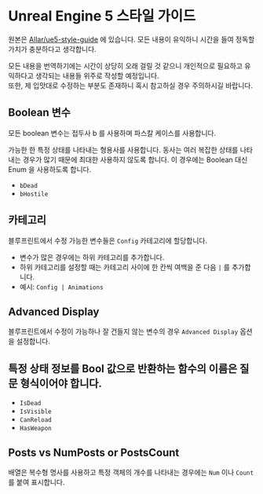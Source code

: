 # Unreal Engine 5 스타일 가이드

원본은 [Allar/ue5-style-guide](https://github.com/Allar/ue5-style-guide) 에 있습니다. 모든 내용이 유익하니 시간을 들여 정독할 가치가 충분하다고 생각합니다.

모든 내용을 번역하기에는 시간이 상당히 오래 걸릴 것 같으니 개인적으로 필요하고 유익하다고 생각되는 내용들 위주로 작성할 예정입니다.  
또한, 제 입맛대로 수정하는 부분도 존재하니 혹시 참고하실 경우 주의하시길 바랍니다.

## Boolean 변수

모든 boolean 변수는 접두사 b 를 사용하며 파스칼 케이스를 사용합니다.

가능한 한 특정 상태를 나타내는 형용사를 사용합니다. 동사는 여러 복잡한 상태를 나타내는 경우가 많기 때문에 최대한 사용하지 않도록 합니다. 이 경우에는 Boolean 대신 Enum 을 사용하도록 합니다.

- `bDead`
- `bHostile`

## 카테고리

블루프린트에서 수정 가능한 변수들은 `Config` 카테고리에 할당합니다.
- 변수가 많은 경우에는 하위 카테고리를 추가합니다.
- 하위 카테고리를 설정할 때는 카테고리 사이에 한 칸씩 여백을 준 다음 `|` 를 추가합니다.
- 예시: `Config | Animations`

## Advanced Display

블루프린트에서 수정이 가능하나 잘 건들지 않는 변수의 경우 `Advanced Display` 옵션을 설정합니다.

## 특정 상태 정보를 Bool 값으로 반환하는 함수의 이름은 질문 형식이어야 합니다.

- `IsDead`
- `IsVisible`
- `CanReload`
- `HasWeapon`

## Posts vs NumPosts or PostsCount

배열은 복수형 명사를 사용하고 특정 객체의 개수를 나타내는 경우에는 `Num` 이나 `Count` 를 붙여 표시합니다.
